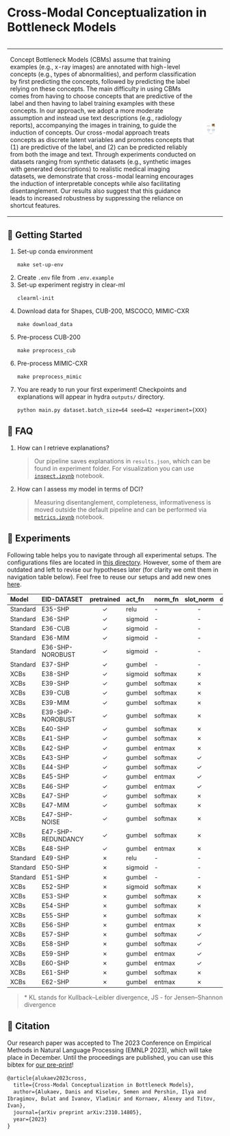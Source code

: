 # Cross-Modal Conceptualization in Bottleneck Models






<div class="row">
  <div class="column"></div>
  <div class="column">

  </div>
</div>


<table>

<tr>
<td>

Concept Bottleneck Models (CBMs) assume that training examples (e.g., x-ray images) are annotated with high-level concepts (e.g., types of abnormalities), and perform classification by first predicting the concepts, followed by predicting the label relying on these concepts. The main difficulty in using CBMs comes from having to choose concepts that are predictive of the label and then having to label training examples with these concepts. In our approach, we adopt a more moderate assumption and instead use text descriptions (e.g., radiology reports), accompanying the images in training, to guide the induction of concepts. Our cross-modal approach treats concepts as discrete latent variables and promotes concepts that (1) are predictive of the label, and (2) can be predicted reliably from both the image and text. Through experiments conducted on datasets ranging from synthetic datasets (e.g., synthetic images with generated descriptions) to realistic medical imaging datasets, we demonstrate that cross-modal learning encourages the induction of interpretable concepts while also facilitating disentanglement. Our results also suggest that this guidance leads to increased robustness by suppressing the reliance on shortcut features.

</td>
<td>

<div align="center" height="10px">
        <img src="./docs/architecture-overview.png" alt="Logotype"/><br/>
        <p></p>
    </div>

</td>
</tr>
</table>






## 🚀 Getting Started
1. Set-up conda environment
    ```
    make set-up-env
    ```
2. Create `.env` file from `.env.example`
3. Set-up experiment registry in clear-ml
    ```
    clearml-init
    ```
4. Download data for Shapes, CUB-200, MSCOCO, MIMIC-CXR
    ```
    make download_data
    ```
5. Pre-process CUB-200
    ```
    make preprocess_cub
    ```
6. Pre-process MIMIC-CXR
    ```
    make preprocess_mimic
    ```
7. You are ready to run your first experiment! Checkpoints and explanations will appear in hydra `outputs/` directory.
    ```
    python main.py dataset.batch_size=64 seed=42 +experiment={XXX}
    ```


## 🤔 FAQ

1. How can I retrieve explanations?
    > Our pipeline saves explanations in `results.json`, which can be found in experiment folder. For visualization you can use [`inspect.ipynb`](./autoconcept/inspect.ipynb) notebook.

2. How can I assess my model in terms of DCI?
    > Measuring disentanglement, completeness, informativeness is moved outside the default pipeline and can be performed via [`metrics.ipynb`](./autoconcept/metrics.ipynb) notebook.


## 🧬 Experiments

Following table helps you to navigate through all experimental setups. The configurations files are located in [this directory](autoconcept/config/conf/). However, some of them are outdated and left to revise our hypotheses later (for clarity we omit them in navigation table below). Feel free to reuse our setups and add new ones [here](autoconcept/config/conf/experiment).

| Model     | EID-DATASET  | pretrained | act_fn  | norm_fn  | slot_norm | dummy_concept | dummy_tokens | reg_dist | tie_loss*   |
|:------------|:-----------|:-----------:|:----------|:----------|:----------:|:-------------:|:---------------:|:---------------:|:---------------|
| Standard | E35-SHP | ✓ | relu | - | - | -| - | - | - |
| Standard | E36-SHP | ✓ | sigmoid  | - | - | - | - | - | - |
| Standard | E36-CUB | ✓ | sigmoid  | - | - | - | - | - | - |
| Standard | E36-MIM | ✓ | sigmoid  | - | - | - | - | - | - |
| Standard | E36-SHP-NOROBUST | ✓ | sigmoid  | - | - | - | - | - | - |
| Standard | E37-SHP | ✓ | gumbel  | - | - | - | - | - | - |
| XCBs | E38-SHP | ✓ | sigmoid | softmax | ✗ | - | - | ✗ | JS($f, c$) |
| XCBs | E39-SHP | ✓ | gumbel | softmax | ✗ | - | - | ✗ | JS($f, c$) |
| XCBs | E39-CUB | ✓ | gumbel | softmax | ✗ | - | - | ✗ | JS($f, c$) |
| XCBs | E39-MIM | ✓ | gumbel | softmax | ✗ | - | - | ✗ | JS($f, c$) |
| XCBs | E39-SHP-NOROBUST | ✓ | gumbel | softmax | ✗ | - | - | ✗ | JS($f, c$) |
| XCBs | E40-SHP | ✓| gumbel  | softmax | ✗ | - | -  | ✗ | KL($f, c$) |
| XCBs | E41-SHP | ✓ | gumbel | softmax | ✗ | - | - | ✗ | KL($c, f$) |
| XCBs | E42-SHP | ✓ | gumbel | entmax | ✗ | - | - | ✗ | JS($f, c$) |
| XCBs | E43-SHP | ✓ | gumbel | softmax | ✓ | ✓ | ✗ | ✗ | JS($f, c$) |
| XCBs | E44-SHP | ✓ | gumbel | softmax | ✓ | ✓ | ✓ | ✗ | JS($f, c$) |
| XCBs | E45-SHP | ✓ | gumbel | entmax | ✓ | ✓ | ✗ | ✗ | JS($f, c$) |
| XCBs | E46-SHP | ✓ | gumbel | entmax | ✓ | ✓ | ✓ | ✗ | JS($f, c$) |
| XCBs | E47-SHP | ✓ | gumbel  | softmax | ✗ | - | - | ✓ | JS($f, c$) |
| XCBs | E47-MIM | ✓ | gumbel  | softmax | ✗ | - | - | ✓ | JS($f, c$) |
| XCBs | E47-SHP-NOISE | ✓ | gumbel  | softmax | ✗ | - | - | ✓ | JS($f, c$) |
| XCBs | E47-SHP-REDUNDANCY | ✓ | gumbel  | softmax | ✗ | - | - | ✓ | JS($f, c$) |
| XCBs | E48-SHP | ✓ | gumbel  | entmax | ✗ | - | - | ✓ | JS($f, c$) |
| Standard | E49-SHP | ✗ | relu |  - | - | -| - | - | - |
| Standard | E50-SHP | ✗ | sigmoid | - | - | - | - | - | - |
| Standard | E51-SHP | ✗ | gumbel | - | - | - | - | - | - |
| XCBs | E52-SHP | ✗ | sigmoid | softmax | ✗ | - | - | ✗ | JS($f, c$) |
| XCBs | E53-SHP | ✗ |  gumbel | softmax | ✗ | - | - | ✗ | JS($f, c$) |
| XCBs | E54-SHP | ✗ | gumbel | softmax | ✗ | - | -  | ✗ | KL($f, c$) |
| XCBs | E55-SHP | ✗ |  gumbel  | softmax | ✗ | - | - | ✗ | KL($c, f$) |
| XCBs | E56-SHP | ✗ |  gumbel  | entmax | ✗ | - | - | ✗ | JS($f, c$) |
| XCBs | E57-SHP | ✗ | gumbel | softmax | ✓ | ✓ | ✗ | ✗ | JS($f, c$) |
| XCBs | E58-SHP | ✗ |  gumbel  | softmax | ✓ | ✓ | ✓ | ✗ | JS($f, c$) |
| XCBs | E59-SHP | ✗ | gumbel | entmax | ✓ | ✓ | ✗ | ✗ | JS($f, c$) |
| XCBs | E60-SHP | ✗ |  gumbel | entmax | ✓ | ✓ | ✓ | ✗ | JS($f, c$) |
| XCBs | E61-SHP | ✗ |  gumbel | softmax | ✗ | - | - | ✓ | JS($f, c$) |
| XCBs | E62-SHP | ✗ | gumbel | entmax | ✗ | - | - | ✓ | JS($f, c$) |

> \* KL stands for Kullback–Leibler divergence, JS - for Jensen–Shannon divergence

## 📖 Citation

Our research paper was accepted to The 2023 Conference on Empirical Methods in Natural Language Processing (EMNLP 2023), which will take place in December. Until the proceedings are published, you can use this bibtex for [our pre-print](https://arxiv.org/abs/2310.14805)!
```
@article{alukaev2023cross,
  title={Cross-Modal Conceptualization in Bottleneck Models},
  author={Alukaev, Danis and Kiselev, Semen and Pershin, Ilya and Ibragimov, Bulat and Ivanov, Vladimir and Kornaev, Alexey and Titov, Ivan},
  journal={arXiv preprint arXiv:2310.14805},
  year={2023}
}
```
